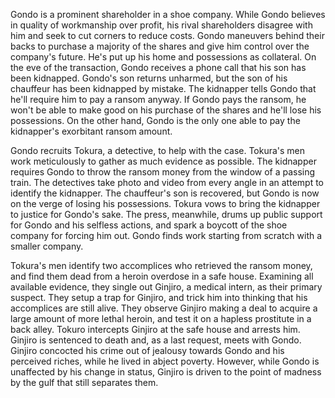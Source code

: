 <!-- High and Low (1963) -->

Gondo is a prominent shareholder in a shoe company. While Gondo believes in quality of workmanship over profit, his rival shareholders disagree with him and seek to cut corners to reduce costs. Gondo maneuvers behind their backs to purchase a majority of the shares and give him control over the company's future. He's put up his home and possessions as collateral. On the eve of the transaction, Gondo receives a phone call that his son has been kidnapped. Gondo's son returns unharmed, but the son of his chauffeur has been kidnapped by mistake. The kidnapper tells Gondo that he'll require him to pay a ransom anyway. If Gondo pays the ransom, he won't be able to make good on his purchase of the shares and he'll lose his possessions. On the other hand, Gondo is the only one able to pay the kidnapper's exorbitant ransom amount.

Gondo recruits Tokura, a detective, to help with the case. Tokura's men work meticulously to gather as much evidence as possible. The kidnapper requires Gondo to throw the ransom money from the window of a passing train. The detectives take photo and video from every angle in an attempt to identify the kidnapper. The chauffeur's son is recovered, but Gondo is now on the verge of losing his possessions. Tokura vows to bring the kidnapper to justice for Gondo's sake. The press, meanwhile, drums up public support for Gondo and his selfless actions, and spark a boycott of the shoe company for forcing him out. Gondo finds work starting from scratch with a smaller company.

Tokura's men identify two accomplices who retrieved the ransom money, and find them dead from a heroin overdose in a safe house. Examining all available evidence, they single out Ginjiro, a medical intern, as their primary suspect. They setup a trap for Ginjiro, and trick him into thinking that his accomplices are still alive. They observe Ginjiro making a deal to acquire a large amount of more lethal heroin, and test it on a hapless prostitute in a back alley. Tokuro intercepts Ginjiro at the safe house and arrests him. Ginjiro is sentenced to death and, as a last request, meets with Gondo. Ginjiro concocted his crime out of jealousy towards Gondo and his perceived riches, while he lived in abject poverty. However, while Gondo is unaffected by his change in status, Ginjiro is driven to the point of madness by the gulf that still separates them.